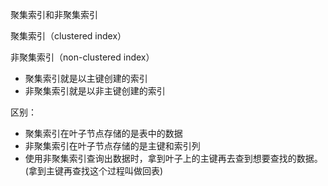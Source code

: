 聚集索引和非聚集索引



聚集索引（clustered index）

非聚集索引（non-clustered index）

- 聚集索引就是以主键创建的索引
- 非聚集索引就是以非主键创建的索引





区别：

- 聚集索引在叶子节点存储的是表中的数据
- 非聚集索引在叶子节点存储的是主键和索引列
- 使用非聚集索引查询出数据时，拿到叶子上的主键再去查到想要查找的数据。(拿到主键再查找这个过程叫做回表)